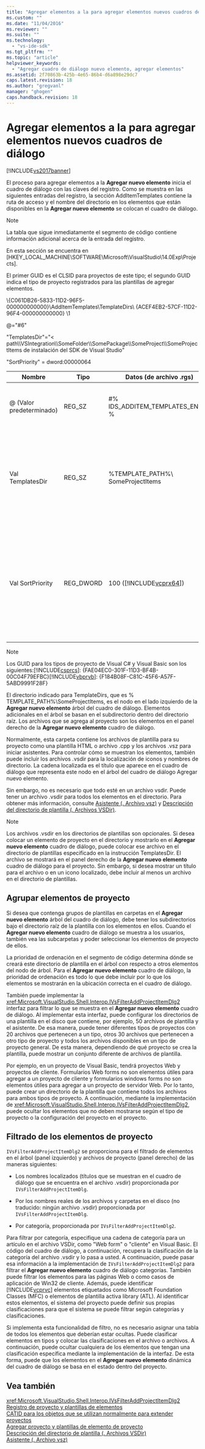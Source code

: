 ```yaml
---
title: "Agregar elementos a la para agregar elementos nuevos cuadros de di&#225;logo | Microsoft Docs"
ms.custom: ""
ms.date: "11/04/2016"
ms.reviewer: ""
ms.suite: ""
ms.technology: 
  - "vs-ide-sdk"
ms.tgt_pltfrm: ""
ms.topic: "article"
helpviewer_keywords: 
  - "Agregar cuadro de diálogo nuevo elemento, agregar elementos"
ms.assetid: 2f70863b-425b-4e65-86b4-d6a898e29dc7
caps.latest.revision: 18
ms.author: "gregvanl"
manager: "ghogen"
caps.handback.revision: 18
---
```

# Agregar elementos a la para agregar elementos nuevos cuadros de di&#225;logo
[!INCLUDE[vs2017banner](../../code-quality/includes/vs2017banner.md)]

El proceso para agregar elementos a la **Agregar nuevo elemento** inicia el cuadro de diálogo con las claves del registro. Como se muestra en las siguientes entradas del registro, la sección AddItemTemplates contiene la ruta de acceso y el nombre del directorio en los elementos que están disponibles en la **Agregar nuevo elemento** se colocan el cuadro de diálogo.  
  
> [!NOTE]
>  La tabla que sigue inmediatamente el segmento de código contiene información adicional acerca de la entrada del registro.  
  
 En esta sección se encuentra en \[HKEY\_LOCAL\_MACHINE\\SOFTWARE\\Microsoft\\VisualStudio\\14.0Exp\\Projects\].  
  
 El primer GUID es el CLSID para proyectos de este tipo; el segundo GUID indica el tipo de proyecto registrados para las plantillas de agregar elementos.  
  
 \\{C061DB26\-5833\-11D2\-96F5\-000000000000}\\AddItemTemplates\\TemplateDirs\\ {ACEF4EB2\-57CF\-11D2\-96F4\-000000000000} \\1  
  
 @\="\#6"  
  
 "TemplatesDir"\="\< path\\\\VSIntegration\\\\SomeFolder\\\\SomePackage\\\\SomeProject\\\\SomeProjectItems de instalación del SDK de Visual Studio"  
  
 "SortPriority" \= dword:00000064  
  
|Nombre|Tipo|Datos \(de archivo .rgs\)|Descripción|  
|------------|----------|-------------------------------|-----------------|  
|@ \(Valor predeterminado\)|REG\_SZ|\#% IDS\_ADDITEM\_TEMPLATES\_ENTRY %|Id. de recurso para **Agregar elemento** plantillas.|  
|Val TemplatesDir|REG\_SZ|%TEMPLATE\_PATH%\\ SomeProjectItems|Ruta de acceso de los elementos de proyecto en el cuadro de diálogo para el **Agregar nuevo elemento** asistente.|  
|Val SortPriority|REG\_DWORD|100 \([!INCLUDE[vcprx64](../../extensibility/internals/includes/vcprx64_md.md)]\)|Determina el criterio de ordenación en el nodo de árbol de archivos que se muestran en el **Agregar nuevo elemento** cuadro de diálogo.|  
  
> [!NOTE]
>  Los GUID para los tipos de proyecto de Visual C\# y Visual Basic son los siguientes:[!INCLUDE[csprcs](../../data-tools/includes/csprcs_md.md)]: {FAE04EC0\-301F\-11D3\-BF4B\-00C04F79EFBC}[!INCLUDE[vbprvb](../../code-quality/includes/vbprvb_md.md)]: {F184B08F\-C81C\-45F6\-A57F\-5ABD9991F28F}  
  
 El directorio indicado para TemplateDirs, que es % TEMPLATE\_PATH%\\SomeProjectItems, es el nodo en el lado izquierdo de la **Agregar nuevo elemento** árbol del cuadro de diálogo. Elementos adicionales en el árbol se basan en el subdirectorio dentro del directorio raíz. Los archivos que se agrega al proyecto son los elementos en el panel derecho de la **Agregar nuevo elemento** cuadro de diálogo.  
  
 Normalmente, esta carpeta contiene los archivos de plantilla para su proyecto como una plantilla HTML o archivo .cpp y los archivos .vsz para iniciar asistentes. Para controlar cómo se muestran los elementos, también puede incluir los archivos .vsdir para la localización de iconos y nombres de directorio. La cadena localizada es el título que aparece en el cuadro de diálogo que representa este nodo en el árbol del cuadro de diálogo Agregar nuevo elemento.  
  
 Sin embargo, no es necesario que todo esté en un archivo vsdir. Puede tener un archivo .vsdir para todos los elementos en el directorio. Para obtener más información, consulte [Asistente \(. Archivo vsz\)](../../extensibility/internals/wizard-dot-vsz-file.md) y [Descripción del directorio de plantilla \(. Archivos VSDir\)](../../extensibility/internals/template-directory-description-dot-vsdir-files.md).  
  
> [!NOTE]
>  Los archivos .vsdir en los directorios de plantillas son opcionales. Si desea colocar un elemento de proyecto en el directorio y mostrarlo en el **Agregar nuevo elemento** cuadro de diálogo, puede colocar ese archivo en el directorio de plantillas especificado en la instrucción TemplatesDir. El archivo se mostrará en el panel derecho de la **Agregar nuevo elemento** cuadro de diálogo para el proyecto. Sin embargo, si desea mostrar un título para el archivo o en un icono localizado, debe incluir al menos un archivo en el directorio de plantillas.  
  
## Agrupar elementos de proyecto  
 Si desea que contenga grupos de plantillas en carpetas en el **Agregar nuevo elemento** árbol del cuadro de diálogo, debe tener los subdirectorios bajo el directorio raíz de la plantilla con los elementos en ellos. Cuando el **Agregar nuevo elemento** cuadro de diálogo se muestra a los usuarios, también vea las subcarpetas y poder seleccionar los elementos de proyecto de ellos.  
  
 La prioridad de ordenación en el segmento de código determina dónde se creará este directorio de plantilla en el árbol con respecto a otros elementos del nodo de árbol. Para el **Agregar nuevo elemento** cuadro de diálogo, la prioridad de ordenación es todo lo que debe incluir por lo que los elementos se mostrarán en la ubicación correcta en el cuadro de diálogo.  
  
 También puede implementar la <xref:Microsoft.VisualStudio.Shell.Interop.IVsFilterAddProjectItemDlg2> interfaz para filtrar lo que se muestra en el **Agregar nuevo elemento** cuadro de diálogo. Al implementar esta interfaz, puede configurar los directorios de una plantilla en el disco que contiene, por ejemplo, 50 archivos de plantilla y el asistente. De esa manera, puede tener diferentes tipos de proyectos con 20 archivos que pertenecen a un tipo, otros 30 archivos que pertenecen a otro tipo de proyecto y todos los archivos disponibles en un tipo de proyecto general. De esta manera, dependiendo de qué proyecto se crea la plantilla, puede mostrar un conjunto diferente de archivos de plantilla.  
  
 Por ejemplo, en un proyecto de Visual Basic, tendrá proyectos Web y proyectos de cliente. Formularios Web forms no son elementos útiles para agregar a un proyecto de cliente y formularios windows forms no son elementos útiles para agregar a un proyecto de servidor Web. Por lo tanto, puede crear un directorio de la plantilla que contiene todos los archivos para ambos tipos de proyecto. A continuación, mediante la implementación de <xref:Microsoft.VisualStudio.Shell.Interop.IVsFilterAddProjectItemDlg2>, puede ocultar los elementos que no deben mostrarse según el tipo de proyecto o la configuración del proyecto en el proyecto.  
  
## Filtrado de los elementos de proyecto  
 `IVsFilterAddProjectItemDlg2` se proporciona para el filtrado de elementos en el árbol \(panel izquierdo\) y archivos de proyecto \(panel derecho\) de las maneras siguientes:  
  
-   Los nombres localizados \(títulos que se muestran en el cuadro de diálogo que se encuentra en el archivo .vsdir\) proporcionada por `IVsFilterAddProjectItemDlg`.  
  
-   Por los nombres reales de los archivos y carpetas en el disco \(no traducido: ningún archivo .vsdir\) proporcionada por `IVsFilterAddProjectItemDlg`.  
  
-   Por categoría, proporcionada por `IVsFilterAddProjectItemDlg2`.  
  
 Para filtrar por categoría, especifique una cadena de categoría para un artículo en el archivo VSDir, como "Web form" o "cliente" en Visual Basic. El código del cuadro de diálogo, a continuación, recupera la clasificación de la categoría del archivo .vsdir y lo pasa a usted. A continuación, puede pasar esa información a la implementación de `IVsFilterAddProjectItemDlg2` para filtrar el **Agregar nuevo elemento** cuadro de diálogo categorías. También puede filtrar los elementos para las páginas Web o como casos de aplicación de Win32 de cliente. Además, puede identificar [!INCLUDE[vcprvc](../../code-quality/includes/vcprvc_md.md)] elementos etiquetados como Microsoft Foundation Classes \(MFC\) o elementos de plantilla activa library \(ATL\). Al identificar estos elementos, el sistema del proyecto puede definir sus propias clasificaciones para que el sistema se puede filtrar según categorías y clasificaciones.  
  
 Si implementa esta funcionalidad de filtro, no es necesario asignar una tabla de todos los elementos que deberían estar ocultas. Puede clasificar elementos en tipos y colocar las clasificaciones en el archivo o archivos. A continuación, puede ocultar cualquiera de los elementos que tengan una clasificación específica mediante la implementación de la interfaz. De esta forma, puede que los elementos en el **Agregar nuevo elemento** dinámica del cuadro de diálogo se basa en el estado dentro del proyecto.  
  
## Vea también  
 <xref:Microsoft.VisualStudio.Shell.Interop.IVsFilterAddProjectItemDlg2>   
 [Registro de proyecto y plantillas de elementos](../../extensibility/internals/registering-project-and-item-templates.md)   
 [CATID para los objetos que se utilizan normalmente para extender proyectos](../../extensibility/internals/catids-for-objects-that-are-typically-used-to-extend-projects.md)   
 [Agregar proyecto y plantillas de elemento de proyecto](../../extensibility/internals/adding-project-and-project-item-templates.md)   
 [Descripción del directorio de plantilla \(. Archivos VSDir\)](../../extensibility/internals/template-directory-description-dot-vsdir-files.md)   
 [Asistente \(. Archivo vsz\)](../../extensibility/internals/wizard-dot-vsz-file.md)